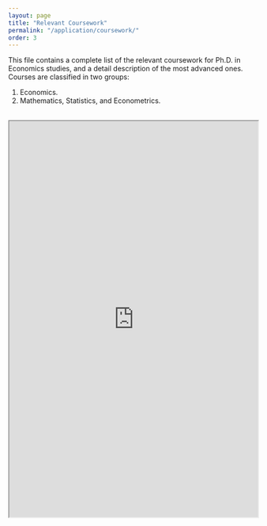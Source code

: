 ```yaml
---
layout: page
title: "Relevant Coursework"
permalink: "/application/coursework/"
order: 3
---
```


<p>This file contains a complete list of the relevant coursework for Ph.D. in Economics studies, and a detail description of the most advanced ones. Courses are classified in two groups:</p>

<ol>
<li>Economics.</li>
<li>Mathematics, Statistics, and Econometrics.</li>
</ol> <br />


<iframe src="https://www.dropbox.com/s/lusfmwr5inanv9d/Relevant_Coursework_08052018%20%281%29.pdf?raw=1" width="100%" height="800"></iframe>